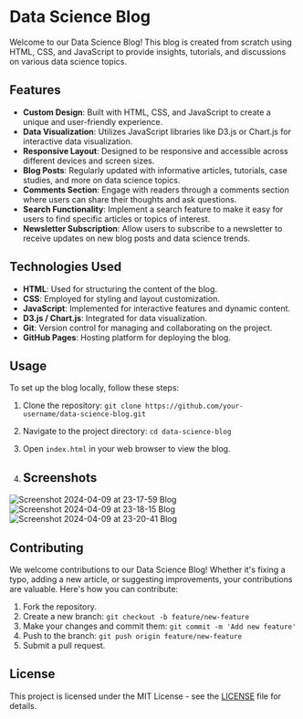 # Data Science Blog

Welcome to our Data Science Blog! This blog is created from scratch using HTML, CSS, and JavaScript to provide insights, tutorials, and discussions on various data science topics.

## Features

- **Custom Design**: Built with HTML, CSS, and JavaScript to create a unique and user-friendly experience.
- **Data Visualization**: Utilizes JavaScript libraries like D3.js or Chart.js for interactive data visualization.
- **Responsive Layout**: Designed to be responsive and accessible across different devices and screen sizes.
- **Blog Posts**: Regularly updated with informative articles, tutorials, case studies, and more on data science topics.
- **Comments Section**: Engage with readers through a comments section where users can share their thoughts and ask questions.
- **Search Functionality**: Implement a search feature to make it easy for users to find specific articles or topics of interest.
- **Newsletter Subscription**: Allow users to subscribe to a newsletter to receive updates on new blog posts and data science trends.

## Technologies Used

- **HTML**: Used for structuring the content of the blog.
- **CSS**: Employed for styling and layout customization.
- **JavaScript**: Implemented for interactive features and dynamic content.
- **D3.js / Chart.js**: Integrated for data visualization.
- **Git**: Version control for managing and collaborating on the project.
- **GitHub Pages**: Hosting platform for deploying the blog.

## Usage

To set up the blog locally, follow these steps:

1. Clone the repository: `git clone https://github.com/your-username/data-science-blog.git`
2. Navigate to the project directory: `cd data-science-blog`
3. Open `index.html` in your web browser to view the blog.

4. ## Screenshots

  ![Screenshot 2024-04-09 at 23-17-59 Blog](https://github.com/figo2001/DS-Project/assets/78696850/3a930cf5-1c0f-4442-8798-4b3f8415e46e)
  ![Screenshot 2024-04-09 at 23-18-15 Blog](https://github.com/figo2001/DS-Project/assets/78696850/ba19be07-1160-4349-99b7-caa5f6899751)
![Screenshot 2024-04-09 at 23-20-41 Blog](https://github.com/figo2001/DS-Project/assets/78696850/aac02460-dc6b-4dab-b303-3b89b1fd3fe9)

 


## Contributing

We welcome contributions to our Data Science Blog! Whether it's fixing a typo, adding a new article, or suggesting improvements, your contributions are valuable. Here's how you can contribute:

1. Fork the repository.
2. Create a new branch: `git checkout -b feature/new-feature`
3. Make your changes and commit them: `git commit -m 'Add new feature'`
4. Push to the branch: `git push origin feature/new-feature`
5. Submit a pull request.

## License

This project is licensed under the MIT License - see the [LICENSE](LICENSE) file for details.
